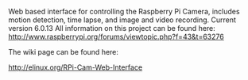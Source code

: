 Web based interface for controlling the Raspberry Pi Camera, includes motion detection, time lapse, and image and video recording.
Current version 6.0.13
All information on this project can be found here: http://www.raspberrypi.org/forums/viewtopic.php?f=43&t=63276

The wiki page can be found here:

http://elinux.org/RPi-Cam-Web-Interface
